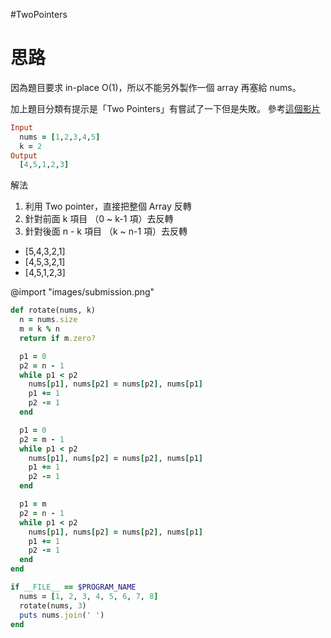 #TwoPointers

# 思路

因為題目要求 in-place O(1)，所以不能另外製作一個 array 再塞給 nums。

加上題目分類有提示是「Two Pointers」有嘗試了一下但是失敗。
參考[這個影片](https://www.youtube.com/watch?v=BHr381Guz3Y&ab_channel=NeetCode)

```ruby
Input
  nums = [1,2,3,4,5]
  k = 2
Output
  [4,5,1,2,3]
```

解法
1. 利用 Two pointer，直接把整個 Array 反轉
2. 針對前面 k 項目 （0 ~ k-1 項）去反轉
3. 針對後面 n - k 項目 （k ~ n-1 項）去反轉

- [5,4,3,2,1]
- [4,5,3,2,1]
- [4,5,1,2,3]

@import "images/submission.png"

```ruby
def rotate(nums, k)
  n = nums.size
  m = k % n
  return if m.zero?

  p1 = 0
  p2 = n - 1
  while p1 < p2
    nums[p1], nums[p2] = nums[p2], nums[p1]
    p1 += 1
    p2 -= 1
  end

  p1 = 0
  p2 = m - 1
  while p1 < p2
    nums[p1], nums[p2] = nums[p2], nums[p1]
    p1 += 1
    p2 -= 1
  end

  p1 = m
  p2 = n - 1
  while p1 < p2
    nums[p1], nums[p2] = nums[p2], nums[p1]
    p1 += 1
    p2 -= 1
  end
end

if __FILE__ == $PROGRAM_NAME
  nums = [1, 2, 3, 4, 5, 6, 7, 8]
  rotate(nums, 3)
  puts nums.join(' ')
end
```
